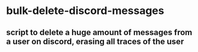 # bulk-delete-discord-messages

## script to delete a huge amount of messages from a user on discord, erasing all traces of the user
